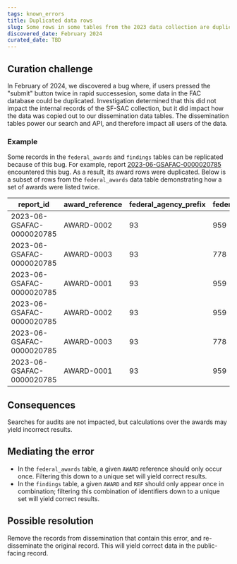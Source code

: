 ```yaml
---
tags: known_errors
title: Duplicated data rows
slug: Some rows in some tables from the 2023 data collection are duplicated
discovered_date: February 2024
curated_date: TBD
---
```


## Curation challenge

In February of 2024, we discovered a bug where, if users pressed the "submit" button twice in rapid successesion, some data in the FAC database could be duplicated. Investigation determined that this did not impact the internal records of the SF-SAC collection, but it did impact how the data was copied out to our dissemination data tables. The dissemination tables power our search and API, and therefore impact all users of the data.

### Example

Some records in the `federal_awards` and `findings` tables can be replicated because of this bug. For example, report [2023-06-GSAFAC-0000020785]() encountered this bug. As a result, its award rows were duplicated. Below is a subset of rows from the `federal_awards` data table demonstrating how a set of awards were listed twice.

| report_id | award_reference | federal_agency_prefix | federal_award_extension |
| -- | -- | -- | -- |
| 2023-06-GSAFAC-0000020785 | AWARD-0002 | 93 | 959 |
| 2023-06-GSAFAC-0000020785 | AWARD-0003 | 93 | 778 |
| 2023-06-GSAFAC-0000020785 | AWARD-0001 | 93 | 959 |
| 2023-06-GSAFAC-0000020785 | AWARD-0002 | 93 | 959 |
| 2023-06-GSAFAC-0000020785 | AWARD-0003 | 93 | 778 |
| 2023-06-GSAFAC-0000020785 | AWARD-0001 | 93 | 959 |

## Consequences

Searches for audits are not impacted, but calculations over the awards may yield incorrect results.

## Mediating the error

* In the `federal_awards` table, a given `AWARD` reference should only occur once. Filtering this down to a unique set will yield correct results.
* In the `findings` table, a given `AWARD` and `REF` should only appear once in combination; filtering this combination of identifiers down to a unique set will yield correct results.

## Possible resolution

Remove the records from dissemination that contain this error, and re-disseminate the original record. This will yield correct data in the public-facing record.




